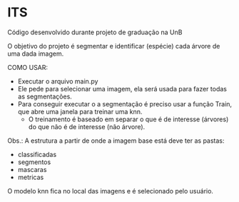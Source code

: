 # ITS
Código desenvolvido durante projeto de graduação na UnB

O objetivo do projeto é segmentar e identificar (espécie) cada árvore de uma dada imagem.

COMO USAR:
 - Executar o arquivo main.py
 - Ele pede para selecionar uma imagem, ela será usada para fazer todas as segmentações.
 - Para conseguir executar o a segmentação é preciso usar a função Train, que abre uma janela para treinar uma knn.
    - O treinamento é baseado em separar o que é de interesse (árvores) do que não é de interesse (não árvore).

Obs.: A estrutura a partir de onde a imagem base está deve ter as pastas:
 - classificadas
 - segmentos
 - mascaras
 - metricas
   
O modelo knn fica no local das imagens e é selecionado pelo usuário.
